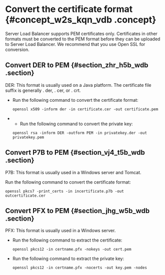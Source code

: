 # Convert the certificate format {#concept_w2s_kqn_vdb .concept}

Server Load Balancer supports PEM certificates only. Certificates in other formats must be converted to the PEM format before they can be uploaded to Server Load Balancer. We recommend that you use Open SSL for conversion.

## Convert DER to PEM {#section_zhr_h5b_wdb .section}

DER: This format is usually used on a Java platform. The certificate file suffix is generally . der, . cer, or . crt.

-   Run the following command to convert the certificate format:

    ``` {#codeblock_q1x_yps_w0z}
    openssl x509 -inform der -in certificate.cer -out certificate.pem
    ```

-   -   Run the following command to convert the private key:

    ``` {#codeblock_zfj_y6c_ar5}
    openssl rsa -inform DER -outform PEM -in privatekey.der -out privatekey.pem
    ```


## Convert P7B to PEM {#section_vj4_t5b_wdb .section}

P7B: This format is usually used in a Windows server and Tomcat.

Run the following command to convert the certificate format:

``` {#codeblock_tmc_tu2_wt2}
openssl pkcs7 -print_certs -in incertificate.p7b -out outcertificate.cer
```

## Convert PFX to PEM {#section_jhg_w5b_wdb .section}

PFX: This format is usually used in a Windows server.

-   Run the following command to extract the certificate:

    ``` {#codeblock_nbi_8uz_huq}
    openssl pkcs12 -in certname.pfx -nokeys -out cert.pem
    ```

-   Run the following command to extract the private key:

    ``` {#codeblock_l0g_cn2_arq}
    openssl pkcs12 -in certname.pfx -nocerts -out key.pem -nodes
    ```


